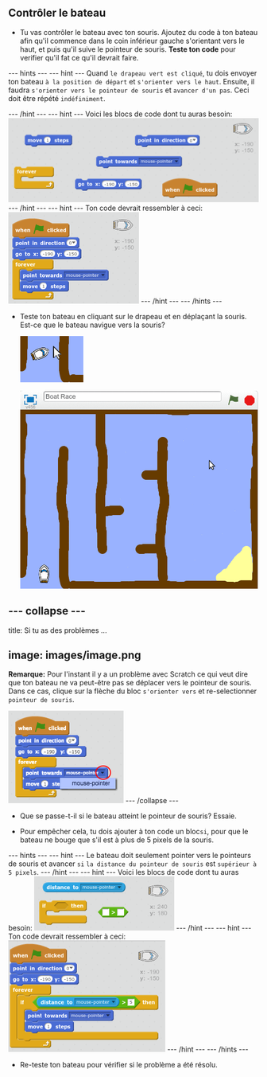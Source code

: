 ## Contrôler le bateau

+ Tu vas contrôler le bateau avec ton souris. Ajoutez du code à ton bateau afin qu'il commence dans le coin inférieur gauche s'orientant vers le haut, et puis qu'il suive le pointeur de souris. **Teste ton code** pour verifier qu'il fat ce qu'il devrait faire.

\--- hints \--- \--- hint \--- Quand `le drapeau vert est cliqué`, tu dois envoyer ton bateau `à la position de départ` et `s'orienter vers le haut`. Ensuite, il faudra `s'orienter vers le pointeur de souris` et `avancer d'un pas`. Ceci doit être répété `indéfiniment`.

\--- /hint \--- \--- hint \--- Voici les blocs de code dont tu auras besoin: ![screenshot](images/boat-move-blocks.png) \--- /hint \--- \--- hint \--- Ton code devrait ressembler à ceci: ![screenshot](images/boat-move-code.png) \--- /hint \--- \--- /hints \---

+ Teste ton bateau en cliquant sur le drapeau et en déplaçant la souris. Est-ce que le bateau navigue vers la souris?
    
    ![screenshot](images/boat-mouse.png)
    
    ![screenshot](images/boat-pointer-test-anim.gif)

## \--- collapse \---

title: Si tu as des problèmes ...

## image: images/image.png

**Remarque:** Pour l'instant il y a un problème avec Scratch ce qui veut dire que ton bateau ne va peut-être pas se déplacer vers le pointeur de souris. Dans ce cas, clique sur la flèche du bloc `s'orienter vers` et re-selectionner `pointeur de souris`.

![screenshot](images/boat-bug.png) \--- /collapse \---

+ Que se passe-t-il si le bateau atteint le pointeur de souris? Essaie.

+ Pour empêcher cela, tu dois ajouter à ton code un bloc`si`, pour que le bateau ne bouge que s'il est à plus de 5 pixels de la souris.

\--- hints \--- \--- hint \--- Le bateau doit seulement pointer vers le pointeurs de souris et avancer `si` `la distance du pointeur de souris` est `supérieur à 5 pixels`. \--- /hint \--- \--- hint \--- Voici les blocs de code dont tu auras besoin: ![screenshot](images/boat-pointer-blocks.png) \--- /hint \--- \--- hint \--- Ton code devrait ressembler à ceci: ![screenshot](images/boat-pointer-code.png) \--- /hint \--- \--- /hints \---

+ Re-teste ton bateau pour vérifier si le problème a été résolu.